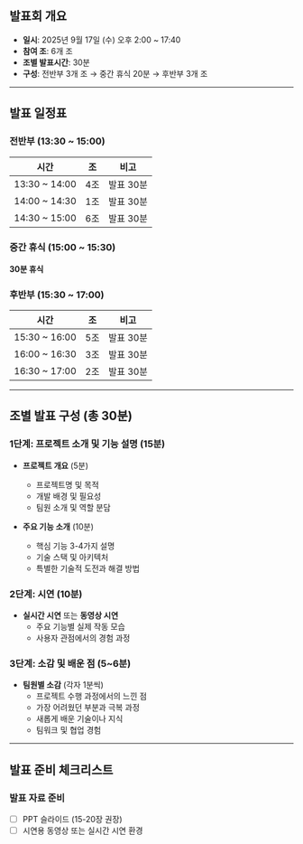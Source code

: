 
## 발표회 개요
- **일시**: 2025년 9월 17일 (수) 오후 2:00 ~ 17:40
- **참여 조**: 6개 조
- **조별 발표시간**: 30분
- **구성**: 전반부 3개 조 → 중간 휴식 20분 → 후반부 3개 조

---

## 발표 일정표

### 전반부 (13:30 ~ 15:00)
| 시간 | 조 | 비고 |
|------|----|----|
| 13:30 ~ 14:00 | 4조 | 발표 30분 |
| 14:00 ~ 14:30 | 1조 | 발표 30분 |
| 14:30 ~ 15:00 | 6조 | 발표 30분 |

### 중간 휴식 (15:00 ~ 15:30)
**30분 휴식**

### 후반부 (15:30 ~ 17:00)
| 시간 | 조 | 비고 |
|------|----|----|
| 15:30 ~ 16:00 | 5조 | 발표 30분 |
| 16:00 ~ 16:30 | 3조 | 발표 30분 |
| 16:30 ~ 17:00 | 2조 | 발표 30분 |
---

## 조별 발표 구성 (총 30분)

### 1단계: 프로젝트 소개 및 기능 설명 (15분)
- **프로젝트 개요** (5분)
  - 프로젝트명 및 목적
  - 개발 배경 및 필요성
  - 팀원 소개 및 역할 분담

- **주요 기능 소개** (10분)
  - 핵심 기능 3-4가지 설명
  - 기술 스택 및 아키텍처
  - 특별한 기술적 도전과 해결 방법

### 2단계: 시연 (10분)
- **실시간 시연** 또는 **동영상 시연**
  - 주요 기능별 실제 작동 모습
  - 사용자 관점에서의 경험 과정

### 3단계: 소감 및 배운 점 (5~6분)
- **팀원별 소감** (각자 1분씩)
  - 프로젝트 수행 과정에서의 느낀 점
  - 가장 어려웠던 부분과 극복 과정
  - 새롭게 배운 기술이나 지식
  - 팀워크 및 협업 경험

---

## 발표 준비 체크리스트

### 발표 자료 준비
- [ ] PPT 슬라이드 (15-20장 권장)
- [ ] 시연용 동영상 또는 실시간 시연 환경
